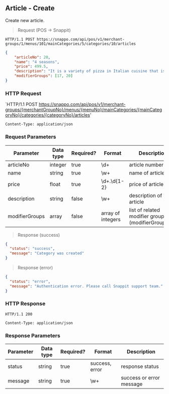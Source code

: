 ## Article - Create

Create new article.

> Request (POS -> Snappit)

```
HTTP/1.1 POST https://snappo.com/api/pos/v1/merchant-groups/1/menus/101/mainCategories/5/categories/10/articles
```

```json
{
    "articleNo": 20,
    "name": "4 seasons",
    "price": 499.5,
    "description": "It is a variety of pizza in Italian cuisine that is prepared ...",
    "modifierGroups": [17, 20]
}
```

### HTTP Request

`HTTP/1.1 POST https://snappo.com/api/pos/v1/merchant-groups/{merchantGroupNo}/menus/{menuNo}/mainCategories/{mainCategoryNo}/categories/{categoryNo}/articles'

`Content-Type: application/json`

### Request Parameters

Parameter | Data type | Required? | Format | Description
--------- | --------- | --------- | ------ | -----------
articleNo | integer | true | \d+ | article number
name | string | true | \w+ | name of article
price | float | true | \d+\.\d{1-2} | price of article
description | string | false | \w+ | description of article
modifierGroups | array | false | array of integers | list of related modifier groups (modifierGroupsNo)

> Response (success)

```json
{
  "status": "success",
  "message": "Category was created"
}
```

> Response (error)

```json
{
  "status": "error",
  "message": "Authentication error. Please call Snappit support team."
}
```

### HTTP Response

`HTTP/1.1 200`

`Content-Type: application/json`

### Response Parameters

Parameter | Data type | Required? | Format | Description
--------- | --------- | --------- | ------ | -----------
status | string | true | success, error | response status
message | string | true | \w+ | success or error message
